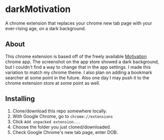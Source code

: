 darkMotivation
==============

A chrome extension that replaces your chrome new tab page with your ever-rising
age, on a dark background.

## About

This chrome extension is based off of the freely available
[Motivation](https://chrome.google.com/webstore/detail/motivation/ofdgfpchbidcgncgfpdlpclnpaemakoj)
chrome app. The screenshot on the app store showed a dark background, but I
couldn't find a way to change that in the app settings. I made this variation
to match my chrome theme. I also plan on adding a bookmark searcher at some
point in the future. Also one day I may push it to the chrome extension store
at some point as well.

## Installing

1.  Clone/download this repo somewhere locally.
2.  With Google Chrome, go to `chrome://extensions`
3.  Click `Add unpacked extension...`
4.  Choose the folder you just cloned/downloaded.
5.  Check Google Chrome's new tab page, enter DOB.
